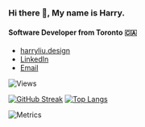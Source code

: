 ### Hi there 👋, My name is Harry.

#### Software Developer from Toronto 🇨🇦

- [harryliu.design](https://harryliu.design/)
- [LinkedIn](https://www.linkedin.com/in/iamharryliu/)
- [Email](mailto:harryliu1995@gmail.com)

![Views](https://komarev.com/ghpvc/?username=iamharryliu)

[![GitHub Streak](https://streak-stats.demolab.com/?user=iamharryliu&theme=dark)](https://git.io/streak-stats)
[![Top Langs](https://github-readme-stats.vercel.app/api/top-langs/?username=iamharryliu)](https://github.com/iamharryliu/github-readme-stats)

![Metrics](/github-metrics.svg)
